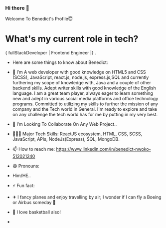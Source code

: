 ### Hi there 👋

Welcome To Benedict's Profile😇

<h1>What's my current role in tech?</h1>
   { fullStackDeveloper | Frontend Engineer |} .


- Here are some things to know about Benedict:

- 🔭 I’m A web developer with good knowledge on HTML5 and CSS (SCSS), JavaScript, react.js, node.js,
express.js,SQL and currently furthering my scope of knowledge with, Java and a couple of other backend skills. 
Adept writer skills with good knowledge of the English language. 
I am a great team player, always eager to learn something new and adept in various social media platforms and office technology programs.
Committed to utilizing my skills to further the mission of any company and the Tech world in General.
I'm ready to explore and take on any challenge the tech world has for me by putting in my very best.

- 👯 I’m Looking To Collaborate On Any Web Project..

-  🤹🏾‍♀️ Major Tech Skills: ReactJS ecosystem, HTML, CSS, SCSS,  JavaScript, APIs, NodeJs(Express), SQL, MongoDB.

- 📫 How to reach me: https://www.linkedin.com/in/benedict-nwoko-512021240


- 😄 Pronouns: 
- Him/HE..


- ⚡ Fun fact: 
- ✈ I fancy planes and enjoy travelling by air; I wonder if I can fly a Boeing or Airbus someday 🤔
- 🏀 I love basketball also! 
- 
   

